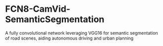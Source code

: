 # FCN8-CamVid-SemanticSegmentation
A fully convolutional network leveraging VGG16 for semantic segmentation of road scenes, aiding autonomous driving and urban planning
